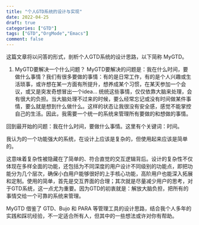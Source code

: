 ```yaml
---
title: "个人GTD系统的设计与实现"
date: 2022-04-25
draft: true
categories: ["GTD"]
tags: ["GTD","OrgMode","Emacs"]
comment: false
---
```


这篇文章将以问答的形式，剖析个人GTD系统的设计思路，以下简称 MyGTD。

1. MyGTD要解决一个什么问题？
MyGTD要解决的问题是：我在什么时间，要做什么事情？我们有很多要做的事情：有的是日常工作，有的是个人兴趣或生活琐事，或许想在某一方面有所提升，想养成某个习惯，在某天参加一个会议，或又是突发奇想冒出一个idea... 统统这些事情，仅仅依靠大脑来处理，会有很大的负担。当大脑处理不过来的时候，要么经常忘记或没有时间做某件事情，要么就是想到什么做什么。这样的状态让我很没有安全感，感觉不能掌控自己的生活。因此，我需要一个统一的系统来管理所有要做的和想做的事情。

回到最开始的问题：我在什么时间，要做什么事情。这里有个关键词：时间。


















































我认为的一个功能强大的系统，在设计上应该是复杂的，但使用起来应该是简单的。

这意味着复杂性被隐藏在了简单的、符合直觉的交互逻辑背后。设计的复杂性不仅体现在多样全面的功能，还包括为不同深度的用户设计不同级别的功能点，即把功能分为几个层次，确保小白用户能够很好的上手核心功能，高阶用户也能深入拓展和定制。使用的简单，首先是交互界面的合理；其次就是尽量减少用户的思考，对于GTD系统，这一点尤为重要。因为GTD的初衷就是：解放大脑负担，把所有的事情交给一个可靠的系统来管理。

MyGTD 借鉴了 GTD、Bujo 和 PARA 等管理工具的设计思路，结合我个人多年的实践和踩坑经验，不一定适合所有人，但其中的一些想法或许对你有帮助。
